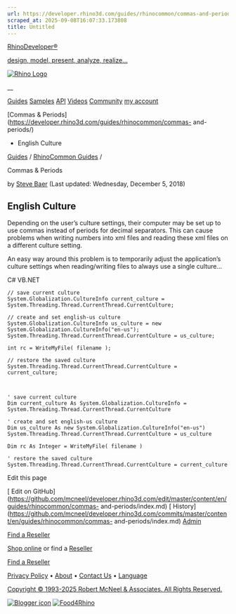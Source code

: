 ```yaml
---
url: https://developer.rhino3d.com/guides/rhinocommon/commas-and-periods/#english-culture
scraped_at: 2025-09-08T16:07:33.173808
title: Untitled
---
```


[RhinoDeveloper®](/)

[design, model, present, analyze, realize...](/)

[![Rhino Logo](https://developer.rhino3d.com/images/rhinodevlogo.png)](/)

__

[Guides](https://developer.rhino3d.com/guides)
[Samples](https://developer.rhino3d.com/samples)
[API](https://developer.rhino3d.com/api)
[Videos](https://developer.rhino3d.com/videos)
[Community](https://discourse.mcneel.com/c/rhino-developer) [my account
](https://www.rhino3d.com/my-account/ "Manage your account, licenses, and
teams")

[Commas & Periods](https://developer.rhino3d.com/guides/rhinocommon/commas-
and-periods/)

  * English Culture

[Guides](https://developer.rhino3d.com/en/guides/) / [RhinoCommon
Guides](https://developer.rhino3d.com/en/guides/rhinocommon/) /

Commas & Periods

by [Steve Baer](https://discourse.mcneel.com/u/stevebaer/) (Last updated:
Wednesday, December 5, 2018)

## English Culture

Depending on the user’s culture settings, their computer may be set up to use
commas instead of periods for decimal separators. This can cause problems when
writing numbers into xml files and reading these xml files on a different
culture setting.

An easy way around this problem is to temporarily adjust the application’s
culture settings when reading/writing files to always use a single culture…

C# VB.NET

    
    
    // save current culture
    System.Globalization.CultureInfo current_culture = System.Threading.Thread.CurrentThread.CurrentCulture;
    
    // create and set english-us culture
    System.Globalization.CultureInfo us_culture = new System.Globalization.CultureInfo("en-us");
    System.Threading.Thread.CurrentThread.CurrentCulture = us_culture;
    
    int rc = WriteMyFile( filename );
    
    // restore the saved culture
    System.Threading.Thread.CurrentThread.CurrentCulture = current_culture;
    
    
    
    ' save current culture
    Dim current_culture As System.Globalization.CultureInfo = System.Threading.Thread.CurrentThread.CurrentCulture
    
    ' create and set english-us culture
    Dim us_culture As new System.Globalization.CultureInfo("en-us")
    System.Threading.Thread.CurrentThread.CurrentCulture = us_culture
    
    Dim rc As Integer = WriteMyFile( filename )
    
    ' restore the saved culture
    System.Threading.Thread.CurrentThread.CurrentCulture = current_culture
    

Edit this page

[ Edit on
GitHub](https://github.com/mcneel/developer.rhino3d.com/edit/master/content/en/guides/rhinocommon/commas-
and-periods/index.md) [
History](https://github.com/mcneel/developer.rhino3d.com/commits/master/content/en/guides/rhinocommon/commas-
and-periods/index.md) [ Admin](https://developer.rhino3d.com/admin)

[Find a Reseller](https://www.rhino3d.com/sales)

[Shop online](https://www.rhino3d.com/store) or find a
[Reseller](https://www.rhino3d.com/sales)

[Find a Reseller](https://www.rhino3d.com/sales)

[Privacy Policy](https://www.rhino3d.com/privacy) •
[About](https://www.rhino3d.com/mcneel/about) • [Contact
Us](https://www.rhino3d.com/mcneel/contact) • [
Language](https://www.rhino3d.com/language "Change to a different region or
language")

[Copyright © 1993-2025 Robert McNeel & Associates. All Rights
Reserved.](https://www.rhino3d.com/mcneel/about)

[](https://www.facebook.com/McNeelRhinoceros/)
[](https://twitter.com/bobmcneel) [](https://www.linkedin.com/groups/75313/)
[](https://www.youtube.com/user/RhinoGuide/videos) [](https://vimeo.com/rhino)
[![Blogger
icon](https://developer.rhino3d.com/images/blogger.svg)](http://blog.rhino3d.com/)
[![Food4Rhino](https://developer.rhino3d.com/images/f4r_icon_01.svg)](https://www.food4rhino.com)

